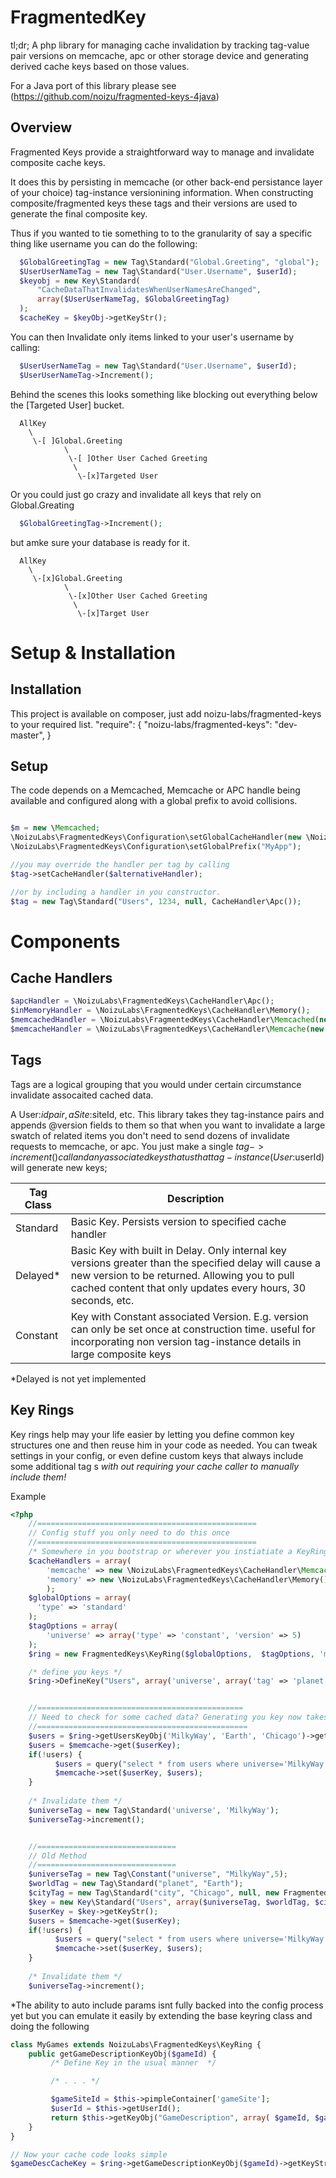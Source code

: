 FragmentedKey
===========

tl;dr;
A php library for managing cache invalidation by tracking tag-value pair versions on memcache, apc or other storage device and generating derived cache keys based on those values. 

For a Java port of this library please see (https://github.com/noizu/fragmented-keys-4java)

Overview
----------
Fragmented Keys provide a straightforward way to manage and invalidate composite cache keys. 

It does this by persisting in memcache (or other back-end persistance layer of your choice)  tag-instance versionining information. When constructing composite/fragmented keys these tags and their versions are used to generate the final composite key. 

Thus if you wanted to tie something to to the granularity of say a specific thing like username you can do the following:

```php
  $GlobalGreetingTag = new Tag\Standard("Global.Greeting", "global");
  $UserUserNameTag = new Tag\Standard("User.Username", $userId);
  $keyobj = new Key\Standard(
      "CacheDataThatInvalidatesWhenUserNamesAreChanged", 
      array($UserUserNameTag, $GlobalGreetingTag)
  );
  $cacheKey = $keyObj->getKeyStr(); 
```

You can then Invalidate only items linked to your user's username by calling:
```php
  $UserUserNameTag = new Tag\Standard("User.Username", $userId);
  $UserUserNameTag->Increment(); 
```

Behind the scenes this looks something like blocking out everything below the [Targeted User] bucket. 
```  
  AllKey
    \ 
     \-[ ]Global.Greeting
            \
             \-[ ]Other User Cached Greeting
              \
               \-[x]Targeted User
```  
    
Or you could just go crazy and invalidate all keys that rely on Global.Greating

```php
  $GlobalGreetingTag->Increment(); 
```
  
but amke sure your database is ready for it. 
```  
  AllKey
    \ 
     \-[x]Global.Greeting
            \
             \-[x]Other User Cached Greeting
              \
               \-[x]Target User
```    

Setup & Installation 
==

Installation
---
This project is available on composer, just add noizu-labs/fragmented-keys to your required list. 
    "require": {
        "noizu-labs/fragmented-keys": "dev-master",
    }

Setup
-----
The code depends on a Memcached, Memcache or APC handle being available and configured along with a global prefix to 
avoid collisions. 

```php

$m = new \Memcached;
\NoizuLabs\FragmentedKeys\Configuration\setGlobalCacheHandler(new \NoizuLabs\FragmentedKeys\CacheHandler\Memcached($m));
\NoizuLabs\FragmentedKeys\Configuration\setGlobalPrefix("MyApp");

//you may override the handler per tag by calling 
$tag->setCacheHandler($alternativeHandler); 

//or by including a handler in you constructor. 
$tag = new Tag\Standard("Users", 1234, null, CacheHandler\Apc());

```


Components
=================

Cache Handlers
-------
```php
$apcHandler = \NoizuLabs\FragmentedKeys\CacheHandler\Apc();
$inMemoryHandler = \NoizuLabs\FragmentedKeys\CacheHandler\Memory();
$memcachedHandler = \NoizuLabs\FragmentedKeys\CacheHandler\Memcached(new Memcached());
$memcacheHandler = \NoizuLabs\FragmentedKeys\CacheHandler\Memcache(new Memcache());
```

Tags
--------

Tags are a logical grouping that you would under certain circumstance invalidate assocaited cached data. 

A User:$id pair,  a Site:$siteId, etc. This library takes they tag-instance pairs and appends @version fields to them so that when you want to invalidate a large swatch of related items you don't need to send dozens of invalidate requests to memcache, or apc. You just make a single $tag->increment() call and any associated keys that us that tag-instance (User:$userId) will generate new keys; 


| Tag Class | Description|
|-----------|------------|
| Standard  | Basic Key. Persists version to specified cache handler                                                            |
| Delayed*   | Basic Key with built in Delay. Only internal key versions greater than the specified delay will cause a new  version to be returned. Allowing you to pull cached content that only updates every hours, 30 seconds, etc. |
| Constant    | Key with Constant associated Version. E.g. version can only be set once at construction time. useful for incorporating non version tag-instance details in large composite keys | 

*Delayed is not yet implemented

Key Rings
---------
Key rings help may your life easier by letting you define common key structures one and then reuse him in your code as needed. 
You can tweak settings in your config, or even define custom keys that always include some additional tag s *with out requiring your cache caller to manually include them!*

Example
```php
<?php
    //=================================================
    // Config stuff you only need to do this once
    //=================================================
    /* Somewhere in you bootstrap or wherever you instiatiate a KeyRing or KeyRing derived Class */
    $cacheHandlers = array(
        'memcache' => new \NoizuLabs\FragmentedKeys\CacheHandler\Memcached($this->container['memcache']),
        'memory' => new \NoizuLabs\FragmentedKeys\CacheHandler\Memory()
        );
    $globalOptions = array(
      'type' => 'standard'  
    );
    $tagOptions = array(
        'universe' => array('type' => 'constant', 'version' => 5)
    );
    $ring = new FragmentedKeys\KeyRing($globalOptions,  $tagOptions, 'memcache', $cacheHandlers);

    /* define you keys */
    $ring->DefineKey("Users", array('universe', array('tag' => 'planet' , 'cacheHandler' => 'memory', 'version' => null, 'type'=>'standard'), 'city'));


    //==============================================
    // Need to check for some cached data? Generating you key now takes one line instead of 5;
    //===============================================
    $users = $ring->getUsersKeyObj('MilkyWay', 'Earth', 'Chicago')->getKeyStr();
    $users = $memcache->get($userKey);
    if(!users) {
          $users = query("select * from users where universe='MilkyWay' AND planet='Earth' AND 'city' => 'Chicago'");
          $memcache->set($userKey, $users);
    }
    
    /* Invalidate them */
    $universeTag = new Tag\Standard('universe', 'MilkyWay'); 
    $universeTag->increment(); 


    //===============================
    // Old Method
    //===============================
    $universeTag = new Tag\Constant("universe", "MilkyWay",5);
    $worldTag = new Tag\Standard("planet", "Earth");
    $cityTag = new Tag\Standard("city", "Chicago", null, new FragmentedKeys\CacheHandler\Memory());
    $key = new Key\Standard("Users", array($universeTag, $worldTag, $cityTag); 
    $userKey = $key->getKeyStr();
    $users = $memcache->get($userKey);
    if(!users) {
          $users = query("select * from users where universe='MilkyWay' AND planet='Earth' AND 'city' => 'Chicago'");
          $memcache->set($userKey, $users);
    }
    
    /* Invalidate them */
    $universeTag->increment(); 
```

*The ability to auto include params isnt fully backed into the config process yet but you can emulate it easily by extending the base keyring class and doing the following

```php
class MyGames extends NoizuLabs\FragmentedKeys\KeyRing {
    public getGameDescriptionKeyObj($gameId) {
         /* Define Key in the usual manner  */

         /* . . . */

         $gameSiteId = $this->pimpleContainer['gameSite']; 
         $userId = $this->getUserId(); 
         return $this->getKeyObj("GameDescription", array( $gameId, $gameSiteId, $userId, ... etc.));
    }
}

// Now your cache code looks simple
$gameDescCacheKey = $ring->getGameDescriptionKeyObj($gameId)->getKeyStr(); 

```
